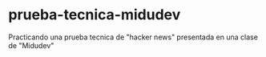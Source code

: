 # prueba-tecnica-midudev
Practicando una prueba tecnica de "hacker news" presentada en una clase de "Midudev"
